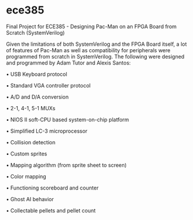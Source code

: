 # ece385
Final Project for ECE385 - Designing Pac-Man on an FPGA Board from Scratch (SystemVerilog)

Given the limitations of both SystemVerilog and the FPGA Board itself, a lot of features of Pac-Man as well as compatibility for peripherals were programmed from scratch in SystemVerilog.
The following were designed and programmed by Adam Tutor and Alexis Santos:


  • USB Keyboard protocol

  • Standard VGA controller protocol

  • A/D and D/A conversion

  • 2-1, 4-1, 5-1 MUXs

  • NIOS II soft-CPU based system-on-chip platform

  • Simplified LC-3 microprocessor

  

  • Collision detection

  • Custom sprites

  • Mapping algorithm (from sprite sheet to screen)

  • Color mapping

  • Functioning scoreboard and counter

  • Ghost AI behavior

  • Collectable pellets and pellet count
  

